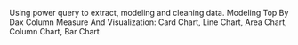 Using power query to extract, modeling and cleaning data.
Modeling Top By Dax Column Measure And Visualization: Card Chart, Line Chart, Area Chart, Column Chart, Bar Chart
